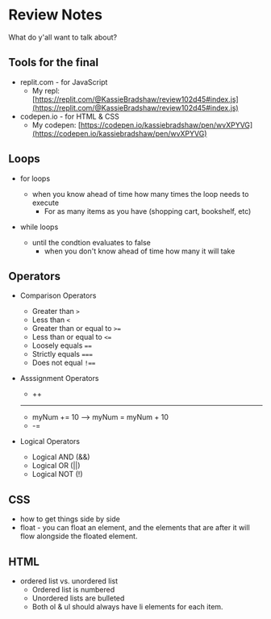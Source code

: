 # Review Notes

What do y'all want to talk about?

## Tools for the final

- replit.com - for JavaScript
  - My repl: [https://replit.com/@KassieBradshaw/review102d45#index.js](https://replit.com/@KassieBradshaw/review102d45#index.js)
- codepen.io - for HTML & CSS
  - My codepen: [https://codepen.io/kassiebradshaw/pen/wvXPYVG](https://codepen.io/kassiebradshaw/pen/wvXPYVG)

## Loops

- for loops
  - when you know ahead of time how many times the loop needs to execute
    - For as many items as you have (shopping cart, bookshelf, etc)

- while loops
  - until the condtion evaluates to false
    - when you don't know ahead of time how many it will take
  
## Operators

- Comparison Operators
  - Greater than `>`
  - Less than `<`
  - Greater than or equal to `>=`
  - Less than or equal to `<=`
  - Loosely equals `==`
  - Strictly equals `===`
  - Does not equal `!==`
  
- Asssignment Operators
  - ++
  - - --
  - myNum += 10 --> myNum = myNum + 10
  - -=
- Logical Operators
  - Logical AND (&&)
  - Logical OR (||)
  - Logical NOT (!)

## CSS

- how to get things side by side
- float - you can float an element, and the elements that are after it will flow alongside the floated element.

## HTML

- ordered list vs. unordered list
  - Ordered list is numbered
  - Unordered lists are bulleted
  - Both ol & ul should always have li elements for each item.
